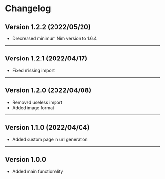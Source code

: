 # Changelog
## Version 1.2.2 (2022/05/20)

- Drecreased minimum Nim version to 1.6.4

---

## Version 1.2.1 (2022/04/17)

- Fixed missing import

---

## Version 1.2.0 (2022/04/08)

- Removed useless import
- Added image format

---

## Version 1.1.0 (2022/04/04)

- Added custom page in url generation

---

## Version 1.0.0

- Added main functionality
